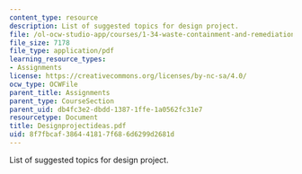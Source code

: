 ```yaml
---
content_type: resource
description: List of suggested topics for design project.
file: /ol-ocw-studio-app/courses/1-34-waste-containment-and-remediation-technology-spring-2004/8f7fbcaf386441817f686d6299d2681d_Designprojectideas.pdf
file_size: 7178
file_type: application/pdf
learning_resource_types:
- Assignments
license: https://creativecommons.org/licenses/by-nc-sa/4.0/
ocw_type: OCWFile
parent_title: Assignments
parent_type: CourseSection
parent_uid: db4fc3e2-dbdd-1387-1ffe-1a0562fc31e7
resourcetype: Document
title: Designprojectideas.pdf
uid: 8f7fbcaf-3864-4181-7f68-6d6299d2681d
---
```

List of suggested topics for design project.